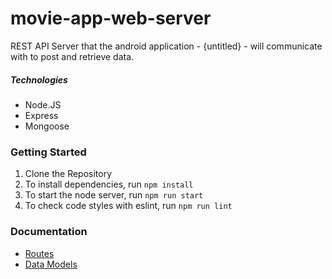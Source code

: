 # movie-app-web-server

REST API Server that the android application - {untitled} - will communicate with to post and retrieve data.

##### Technologies
- Node.JS
- Express
- Mongoose

### Getting Started
1. Clone the Repository
1. To install dependencies, run `npm install`
1. To start the node server, run `npm run start`
1. To check code styles with eslint, run `npm run lint`


### Documentation
- [Routes](./docs)
- [Data Models](./docs)
